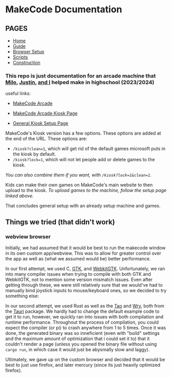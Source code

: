 # MakeCode Documentation

## PAGES
* [Home](#)
* [Guide](/GUIDE.md)
* [Browser Setup](/BROWSER.md)
* [Scripts](/SCRIPTS.md)
* [Construction](/CONSTRUCTION.md)

### This repo is just documentation for an arcade machine that [Milo](https://github.com/melonkgur), [Justin](https://github.com/Jbay33), [and I](https://github.com/mpot05) helped make in highschool (2023/2024)

useful links:

* [MakeCode Arcade](https://arcade.makecode.com)

* [MakeCode Arcade Kiosk Page](https://arcade.makecode.com/kiosk)

* [General Kiosk Setup Page](https://arcade.makecode.com/hardware/kiosk)

MakeCode's Kiosk version has a few options. These options are added at the end of the URL. 
These options are: 

* `/kiosk?clean=1`, which will get rid of the default games microsoft puts in the kiosk by default. 
* `/kiosk?lock=1`, which will not let people add or delete games to the kiosk.

*You can also combine them if you want, with `/kiosk?lock=1&clean=1`.*

Kids can make their own games on MakeCode's main website to then upload to the kiosk. 
*To upload games to the machine, follow the setup page linked above.*

That concludes general setup with an already setup machine and games. 

## Things we tried (that didn't work)

### webview browser

Initially, we had assumed that it would be best to run the makecode window in its own custom app/webview. This was to allow for greater control over the app as well as (what we assumed would be) better performance. 

In our first attempt, we used C, [GTK](https://www.gtk.org/), and [WebkitGTK](https://webkitgtk.org/). Unfortunately, we ran into many compiler issues when trying to compile with both GTK and WebkitGTK, not to mention some version mismatch issues. Even after getting through these, we were still relatively sure that we would've had to manually bind joystick inputs to mouse/keyboard ones, so we decided to try something else:

In our second attempt, we used Rust as well as the [Tao](https://github.com/tauri-apps/tao) and [Wry](https://github.com/tauri-apps/wry), both from the [Tauri](https://github.com/tauri-apps/tauri) package. We hardly had to change the default example code to get it to run, however, we quickly ran into issues with both compilation and runtime performance. Throughout the process of compilation, you could expect the compiler (or pi) to crash anywhere from 1 to 5 times. Once it was done, the generated binary was so inneficient (even with "build" settings and the maximum amount of optimization that i could set it to) that it couldn't render a page (unless you opened the binary file without using `cargo run`, in which case it would just be abysmally slow and laggy). 

Ultimately, we gave up on the custom browser and decided that it would be best to just use firefox, and later mercury (since its just heavily optimized firefox). 
